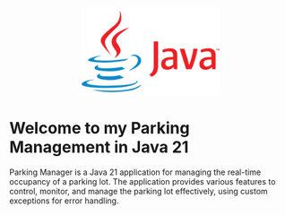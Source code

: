 <p align="center"><img src="https://raw.githubusercontent.com/Carlos-93/java-parking-management/main//images/logo.png" width="250"></p>

# Welcome to my Parking Management in Java 21

Parking Manager is a Java 21 application for managing the real-time occupancy of a parking lot. 
The application provides various features to control, monitor, and manage the parking lot effectively, using custom exceptions for error handling.
